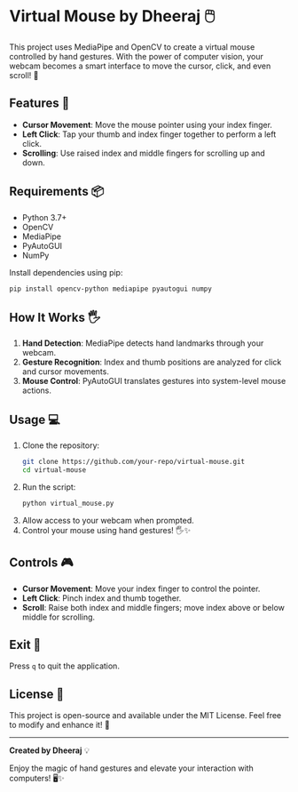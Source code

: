 # Virtual Mouse by Dheeraj 🖱️

This project uses MediaPipe and OpenCV to create a virtual mouse controlled by hand gestures. With the power of computer vision, your webcam becomes a smart interface to move the cursor, click, and even scroll! 🚀

## Features 🌟
- **Cursor Movement**: Move the mouse pointer using your index finger.
- **Left Click**: Tap your thumb and index finger together to perform a left click.
- **Scrolling**: Use raised index and middle fingers for scrolling up and down.

## Requirements 📦
- Python 3.7+
- OpenCV
- MediaPipe
- PyAutoGUI
- NumPy

Install dependencies using pip:
```bash
pip install opencv-python mediapipe pyautogui numpy
```

## How It Works 🖐️
1. **Hand Detection**: MediaPipe detects hand landmarks through your webcam.
2. **Gesture Recognition**: Index and thumb positions are analyzed for click and cursor movements.
3. **Mouse Control**: PyAutoGUI translates gestures into system-level mouse actions.

## Usage 💻
1. Clone the repository:
   ```bash
   git clone https://github.com/your-repo/virtual-mouse.git
   cd virtual-mouse
   ```
2. Run the script:
   ```bash
   python virtual_mouse.py
   ```
3. Allow access to your webcam when prompted.
4. Control your mouse using hand gestures! 🖐️✨

## Controls 🎮
- **Cursor Movement**: Move your index finger to control the pointer.
- **Left Click**: Pinch index and thumb together.
- **Scroll**: Raise both index and middle fingers; move index above or below middle for scrolling.

## Exit 🚪
Press `q` to quit the application.

## License 📜
This project is open-source and available under the MIT License. Feel free to modify and enhance it! 🌈

---

**Created by Dheeraj** 💡

Enjoy the magic of hand gestures and elevate your interaction with computers! 🖥️✨


